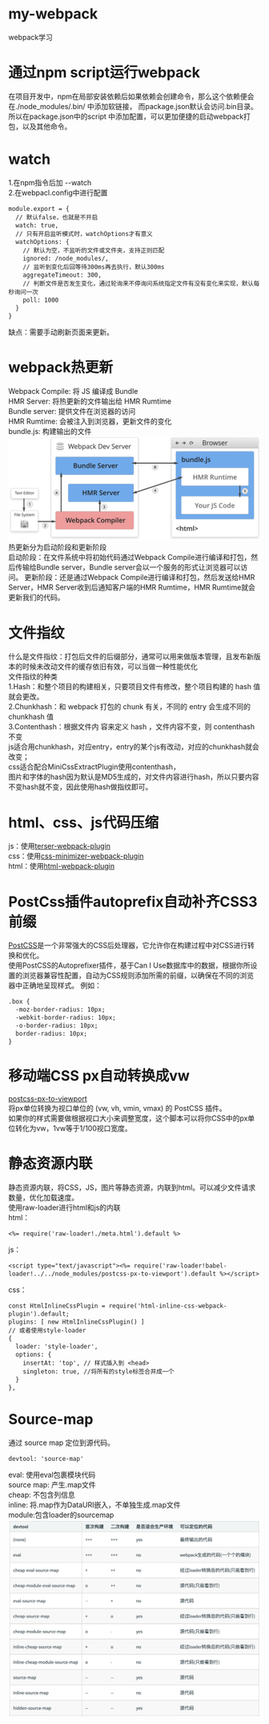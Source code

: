# my-webpack
webpack学习

# 通过npm script运行webpack
在项目开发中，npm在局部安装依赖后如果依赖会创建命令，那么这个依赖便会在./node_modules/.bin/ 中添加软链接，
而package.json默认会访问.bin目录。
所以在package.json中的script 中添加配置，可以更加便捷的启动webpack打包，以及其他命令。

# watch
1.在npm指令后加 --watch  
2.在webpacl.config中进行配置  
```
module.export = {
  // 默认false，也就是不开启
  watch: true,
  // 只有开启监听模式时，watchOptions才有意义
  watchOptions: {
    // 默认为空，不监听的文件或文件夹，支持正则匹配
    ignored: /node_modules/,
    // 监听到变化后回等待300ms再去执行，默认300ms
    aggregateTimeout: 300,
    // 判断文件是否发生变化，通过轮询来不停询问系统指定文件有没有变化来实现，默认每秒询问一次
    poll: 1000
  }
}
```
缺点：需要手动刷新页面来更新。

# webpack热更新
Webpack Compile: 将 JS 编译成 Bundle  
HMR Server: 将热更新的⽂件输出给 HMR Rumtime  
Bundle server: 提供⽂件在浏览器的访问  
HMR Rumtime: 会被注⼊到浏览器，更新⽂件的变化  
bundle.js: 构建输出的⽂件  
![热更新流程图](imgs/hot_refresh.png)
热更新分为启动阶段和更新阶段  
启动阶段：在文件系统中将初始代码通过Webpack Compile进行编译和打包，然后传输给Bundle server，Bundle server会以一个服务的形式让浏览器可以访问。
更新阶段：还是通过Webpack Compile进行编译和打包，然后发送给HMR Server，HMR Server收到后通知客户端的HMR Rumtime，HMR Rumtime就会更新我们的代码。

# 文件指纹
什么是文件指纹：打包后文件的后缀部分，通常可以用来做版本管理，且发布新版本的时候未改动文件的缓存依旧有效，可以当做一种性能优化  
文件指纹的种类  
1.Hash：和整个项⽬的构建相关，只要项⽬⽂件有修改，整个项⽬构建的 hash 值就会更改。  
2.Chunkhash：和 webpack 打包的 chunk 有关，不同的 entry 会⽣成不同的 chunkhash 值  
3.Contenthash：根据⽂件内 容来定义 hash ，⽂件内容不变，则 contenthash 不变  
js适合用chunkhash，对应entry，entry的某个js有改动，对应的chunkhash就会改变；  
css适合配合MiniCssExtractPlugin使用contenthash，  
图片和字体的hash因为默认是MD5生成的，对文件内容进行hash，所以只要内容不变hash就不变，因此使用hash做指纹即可。

# html、css、js代码压缩
js：使用[terser-webpack-plugin](https://www.webpackjs.com/plugins/terser-webpack-plugin/#root)  
css：使用[css-minimizer-webpack-plugin](https://www.webpackjs.com/plugins/css-minimizer-webpack-plugin/#root)  
html：使用[html-webpack-plugin](https://www.webpackjs.com/plugins/html-webpack-plugin/)  

# PostCss插件autoprefix自动补齐CSS3前缀
[PostCSS](https://www.webpackjs.com/loaders/postcss-loader/)是一个非常强大的CSS后处理器，它允许你在构建过程中对CSS进行转换和优化。  
使用PostCSS的Autoprefixer插件，基于Can I Use数据库中的数据，根据你所设置的浏览器兼容性配置，自动为CSS规则添加所需的前缀，以确保在不同的浏览器中正确地呈现样式。
例如：
```
.box {
  -moz-border-radius: 10px;
  -webkit-border-radius: 10px;
  -o-border-radius: 10px;
  border-radius: 10px;
}
```  

# 移动端CSS px自动转换成vw
[postcss-px-to-viewport](https://github.com/evrone/postcss-px-to-viewport/blob/master/README_CN.md#postcss-px-to-viewport)  
将px单位转换为视口单位的 (vw, vh, vmin, vmax) 的 PostCSS 插件。  
如果你的样式需要做根据视口大小来调整宽度，这个脚本可以将你CSS中的px单位转化为vw，1vw等于1/100视口宽度。  

# 静态资源内联
静态资源内联，将CSS，JS，图片等静态资源，内联到html。可以减少文件请求数量，优化加载速度。  
使用raw-loader进行html和js的内联  
html：  
```
<%= require('raw-loader!./meta.html').default %>
```
js：  
```
<script type="text/javascript"><%= require('raw-loader!babel-loader!../../node_modules/postcss-px-to-viewport').default %></script>
```
css：  
```
const HtmlInlineCssPlugin = require('html-inline-css-webpack-plugin').default;
plugins: [ new HtmlInlineCssPlugin() ]
// 或者使用style-loader
{
  loader: 'style-loader',
  options: {
    insertAt: 'top', // 样式插入到 <head>
    singleton: true, //将所有的style标签合并成一个
  }
},
```

# Source-map
通过 source map 定位到源代码。  
```
devtool: 'source-map'
```
eval: 使⽤eval包裹模块代码  
source map: 产⽣.map⽂件  
cheap: 不包含列信息  
inline: 将.map作为DataURI嵌⼊，不单独⽣成.map⽂件  
module:包含loader的sourcemap  
![Source map 类型](imgs/source_map_type.png)